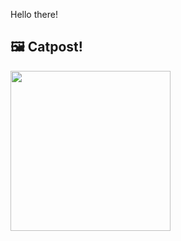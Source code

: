 Hello there!



## 🖼️ Catpost!

<sub>
    <img src="https://cdn2.thecatapi.com/images/4h5.gif" height="256">
</sub>

